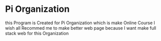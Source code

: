 # Pi Organization 
 this Program is Created for Pi Organization which is make Online Course I wish all Recommed me to make better web page because I want make full stack web for this Organization 
